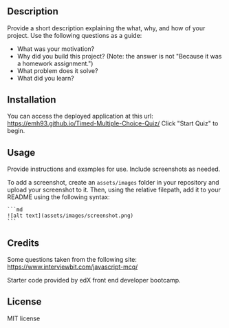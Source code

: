 # <Timed-Multiple-Choice-Quiz>

## Description

Provide a short description explaining the what, why, and how of your project. Use the following questions as a guide:

- What was your motivation?
- Why did you build this project? (Note: the answer is not "Because it was a homework assignment.")
- What problem does it solve?
- What did you learn?

## Installation

You can access the deployed application at this url: https://emh93.github.io/Timed-Multiple-Choice-Quiz/ 
Click "Start Quiz" to begin.

## Usage

Provide instructions and examples for use. Include screenshots as needed.

To add a screenshot, create an `assets/images` folder in your repository and upload your screenshot to it. Then, using the relative filepath, add it to your README using the following syntax:

    ```md
    ![alt text](assets/images/screenshot.png)
    ```

## Credits

Some questions taken from the following site: https://www.interviewbit.com/javascript-mcq/  

Starter code provided by edX front end developer bootcamp.

## License

MIT license

